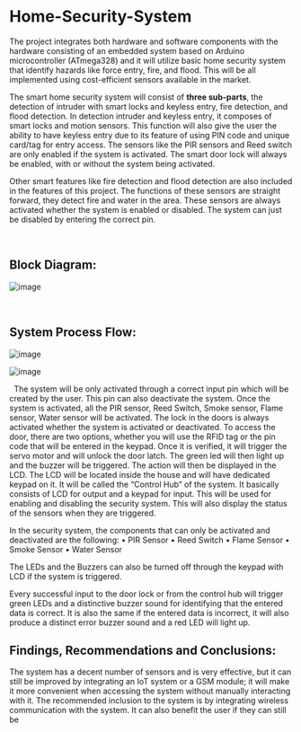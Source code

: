 # Home-Security-System
The project integrates both hardware and software components with the hardware consisting of an embedded system based on Arduino microcontroller (ATmega328) and it will utilize basic home security system that identify hazards like force entry, fire, and flood. This will be all implemented using cost-efficient sensors available in the market.

The smart home security system will consist of **three sub-parts**, the detection of intruder with smart locks and keyless entry, fire detection, and flood detection. 
In detection intruder and keyless entry, it composes of smart locks and motion sensors. This function will also give the user the ability to have keyless entry due to its feature of using PIN code and unique card/tag for entry access. The sensors like the PIR sensors and Reed switch are only enabled if the system is activated. The smart door lock will always be enabled, with or without the system being activated.

Other smart features like fire detection and flood detection are also included in the features of this project. The functions of these sensors are straight forward, they detect fire and water in the area. These sensors are always activated whether the system is enabled or disabled. The system can just be disabled by entering the correct pin.

&nbsp;

## Block Diagram:

![image](https://github.com/user-attachments/assets/b5a31a42-2ef7-47b3-945c-a5196ac75f8f)

&nbsp;
## System Process Flow:

![image](https://github.com/user-attachments/assets/06ece413-77bf-4980-8fcf-6b5c5e1f6950)

![image](https://github.com/user-attachments/assets/08cceff9-9aa3-489f-b9fe-4f39db0eddbe)

&nbsp;
The system will be only activated through a correct input pin which will be created by the user. This pin can also deactivate the system.  Once the system is activated, all the PIR sensor, Reed Switch, Smoke sensor, Flame sensor, Water sensor will be activated. The lock in the doors is always activated whether the system is activated or deactivated. To access the door, there are two options, whether you will use the RFID tag or the pin code that will be entered in the keypad. Once it is verified, it will trigger the servo motor and will unlock the door latch. The green led will then light up and the buzzer will be triggered. The action will then be displayed in the LCD.
The LCD will be located inside the house and will have dedicated keypad on it. It will be called the “Control Hub” of the system. It basically consists of LCD for output and a keypad for input. This will be used for enabling and disabling the security system. This will also display the status of the sensors when they are triggered. 

In the security system, the components that can only be activated and deactivated are the following:
• PIR Sensor
• Reed Switch
• Flame Sensor
• Smoke Sensor
• Water Sensor

The LEDs and the Buzzers can also be turned off through the keypad with LCD if the system is triggered.
	
Every successful input to the door lock or from the control hub will trigger green LEDs and a distinctive buzzer sound for identifying that the entered data is correct.  It is also the same if the entered data is incorrect, it will also produce a distinct error buzzer sound and a red LED will light up.

## Findings, Recommendations and Conclusions:
The system has a decent number of sensors and is very effective, but it can still be improved by integrating an IoT system or a GSM module; it will make it more convenient when accessing the system without manually interacting with it. The recommended inclusion to the system is by integrating wireless communication with the system. It can also benefit the user if they can still be
